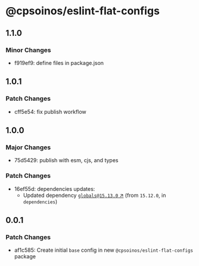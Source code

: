 # @cpsoinos/eslint-flat-configs

## 1.1.0

### Minor Changes

- f919ef9: define files in package.json

## 1.0.1

### Patch Changes

- cff5e54: fix publish workflow

## 1.0.0

### Major Changes

- 75d5429: publish with esm, cjs, and types

### Patch Changes

- 16ef55d: dependencies updates:
  - Updated dependency [`globals@15.13.0` ↗︎](https://www.npmjs.com/package/globals/v/15.13.0) (from `15.12.0`, in `dependencies`)

## 0.0.1

### Patch Changes

- af1c585: Create initial `base` config in new `@cpsoinos/eslint-flat-configs` package
